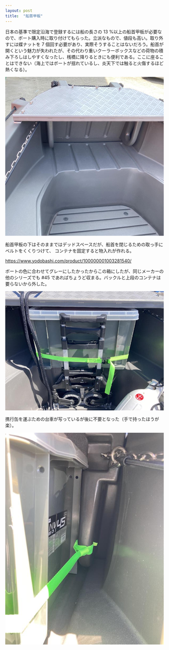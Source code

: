 ```yaml
---
layout: post
title:  "船首甲板"
---
```


日本の基準で限定沿海で登録するには船の長さの 13 %以上の船首甲板が必要なので、ボート購入時に取り付けてもらった。立派なもので、値段も高い。取り外すには蝶ナットを 7 個回す必要があり、実際そうすることはないだろう。船首が開くという魅力が失われたが、その代わり重いクーラーボックスなどの荷物の積み下ろしはしやすくなったし、桟橋に降りるときにも便利である。ここに座ることはできない（海上ではボートが揺れているし、炎天下では触ると火傷するほど熱くなる）。

![船首甲板](/assets/bow.jpg)

船首甲板の下はそのままではデッドスペースだが、船首を閉じるための取っ手にベルトをくくりつけて、 コンテナを固定すると物入れが作れる。

<https://www.yodobashi.com/product/100000001003281540/>

ボートの色に合わせてグレーにしたかったからこの箱にしたが、同じメーカーの他のシリーズでも #45 であればちょうど収まる。バックルと上段のコンテナは要らないから外した。

![コンテナ](/assets/container.JPG)

携行缶を運ぶための台車が写っているが後に不要となった（手で持ったほうが楽）。

![コンテナ2](/assets/container2.JPG)
